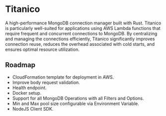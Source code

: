 # Titanico

A high-performance MongoDB connection manager built with Rust. Titanico is particularly well-suited for applications using AWS Lambda functions that require frequent and concurrent connections to MongoDB. By centralizing and managing the connections efficiently, Titanico significantly improves connection reuse, reduces the overhead associated with cold starts, and ensures optimal resource utilization.

## Roadmap

- CloudFormation template for deployment in AWS.
- Improve body request validation.
- Health endpoint.
- Docker setup.
- Support for all MongoDB Operations with all Filters and Options.
- Min and Max pool size configurable via Environment Variable.
- NodeJS Client SDK.

